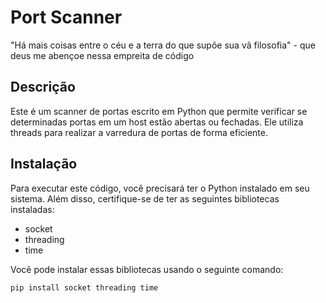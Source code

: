 # Port Scanner

"Há mais coisas entre o céu e a terra do que supõe sua vã filosofia" - que deus me abençoe nessa empreita de código

## Descrição

Este é um scanner de portas escrito em Python que permite verificar se determinadas portas em um host estão abertas ou fechadas. Ele utiliza threads para realizar a varredura de portas de forma eficiente.


## Instalação

Para executar este código, você precisará ter o Python instalado em seu sistema. Além disso, certifique-se de ter as seguintes bibliotecas instaladas:

- socket
- threading
- time

Você pode instalar essas bibliotecas usando o seguinte comando:

```bash
pip install socket threading time
